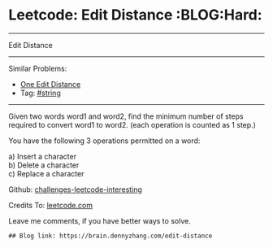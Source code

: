 # Leetcode: Edit Distance     :BLOG:Hard:


---

Edit Distance  

---

Similar Problems:  
-   [One Edit Distance](https://brain.dennyzhang.com/one-edit-distance)
-   Tag: [#string](https://brain.dennyzhang.com/tag/string)

---

Given two words word1 and word2, find the minimum number of steps required to convert word1 to word2. (each operation is counted as 1 step.)  

You have the following 3 operations permitted on a word:  

a) Insert a character  
b) Delete a character  
c) Replace a character  

Github: [challenges-leetcode-interesting](https://github.com/DennyZhang/challenges-leetcode-interesting/tree/master/edit-distance)  

Credits To: [leetcode.com](https://leetcode.com/problems/edit-distance/description/)  

Leave me comments, if you have better ways to solve.  

    ## Blog link: https://brain.dennyzhang.com/edit-distance